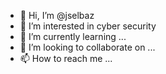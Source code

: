 - 👋 Hi, I’m @jselbaz
- 👀 I’m interested in cyber security
- 🌱 I’m currently learning ...
- 💞️ I’m looking to collaborate on ...
- 📫 How to reach me ...

<!---
jselbaz/jselbaz is a ✨ special ✨ repository because its `README.md` (this file) appears on your GitHub profile.
You can click the Preview link to take a look at your changes.
--->
